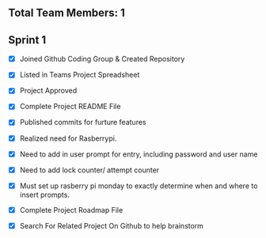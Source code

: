## Total Team Members: 1 

## Sprint 1 
- [x] Joined Github Coding Group & Created Repository
- [x] Listed in Teams Project Spreadsheet
- [x] Project Approved
- [x] Complete Project README File 
- [x] Published commits for furture features
- [x] Realized need for Rasberrypi.
- [x] Need to add in user prompt for entry, including password and user name
- [x] Need to add lock counter/ attempt counter
- [x] Must set up rasberry pi monday to exactly determine when and where to insert prompts.
- [x] Complete Project Roadmap File 
- [x] Search For Related Project On Github to help brainstorm
 


